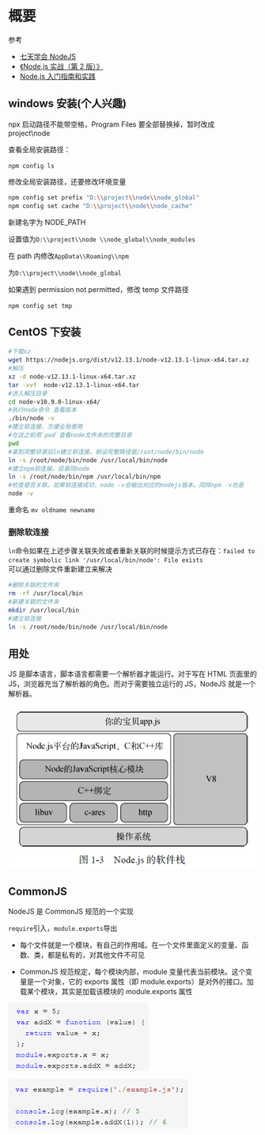 # 概要

参考

- [七天学会 NodeJS](http://nqdeng.github.io/7-days-nodejs/)
- [《Node.js 实战（第 2 版）》](http://www.ituring.com.cn/book/1993)
- [Node.js 入门指南和实践](https://juejin.im/post/5e0006c251882512795675f9)

## windows 安装(个人兴趣)

npx 启动路径不能带空格，Program Files 要全部替换掉，暂时改成 project\\node

查看全局安装路径：

`npm config ls`

修改全局安装路径，还要修改环境变量

```bash
npm config set prefix "D:\\project\\node\\node_global"
npm config set cache "D:\\project\\node\\node_cache"
```

新建名字为 NODE_PATH

设置值为`D:\\project\\node \\node_global\\node_modules`

在 path 内修改`AppData\\Roaming\\npm`

为`D:\\project\\node\\node_global`

如果遇到 permission not permitted，修改 temp 文件路径

`npm config set tmp`

## CentOS 下安装

```bash
#下载xz
wget https://nodejs.org/dist/v12.13.1/node-v12.13.1-linux-x64.tar.xz
#解压
xz -d node-v12.13.1-linux-x64.tar.xz
tar -xvf  node-v12.13.1-linux-x64.tar
#进入解压目录
cd node-v10.9.0-linux-x64/
#执行node命令 查看版本
./bin/node -v
#建立软连接，方便全局使用
#在这之前用`pwd`查看node文件夹的完整目录
pwd
#拿到完整目录后ln建立软连接。假设完整路径是/root/node/bin/node
ln -s /root/node/bin/node /usr/local/bin/node
#建立npm软连接。目录同node
ln -s /root/node/bin/npm /usr/local/bin/npm
#检查是否关联。如果软连接成功，node -v会输出对应的nodejs版本。同样npm -v也是
node -v
```

重命名
`mv oldname newname`

### 删除软连接

`ln`命令如果在上述步骤关联失败或者重新关联的时候提示方式已存在：`failed to create symbolic link '/usr/local/bin/node': File exists`  
可以通过删除文件重新建立来解决

```bash
#删除关联的文件夹
rm -rf /usr/local/bin
#新建关联的文件夹
mkdir /usr/local/bin
#建立软连接
ln -s /root/node/bin/node /usr/local/bin/node
```

## 用处

JS 是脚本语言，脚本语言都需要一个解析器才能运行。对于写在 HTML 页面里的 JS，浏览器充当了解析器的角色。而对于需要独立运行的 JS，NodeJS 就是一个解析器。

![](../images/ec4fb3e732d2c723cb22fb7bcd0147fc.png)

## CommonJS

NodeJS 是 CommonJS 规范的一个实现

`require`引入，`module.exports`导出

- 每个文件就是一个模块，有自己的作用域。在一个文件里面定义的变量、函数、类，都是私有的，对其他文件不可见

- CommonJS 规范规定，每个模块内部，module 变量代表当前模块。这个变量是一个对象，它的 exports 属性（即 module.exports）是对外的接口。加载某个模块，其实是加载该模块的 module.exports 属性

![](../images/3c06c487350e6d8409181caf2a027850.png)

![](../images/cf2f9891e4495b844346771dc726f6ef.png)
